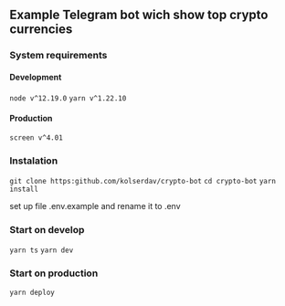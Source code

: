 ## Example Telegram bot wich show top crypto currencies

### System requirements 

#### Development
`node v^12.19.0`
`yarn v^1.22.10`

#### Production
`screen v^4.01`

### Instalation

`git clone https:github.com/kolserdav/crypto-bot`
`cd crypto-bot`
`yarn install`

set up file .env.example and rename it to .env

### Start on develop

`yarn ts`
`yarn dev`

### Start on production

`yarn deploy`